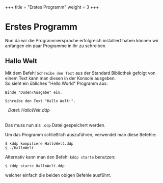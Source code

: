 +++
title = "Erstes Programm"
weight = 3
+++

# Erstes Programm
Nun da wir die Programmiersprache erfolgreich installiert haben können wir anfangen ein paar Programme in ihr zu schreiben.

## Hallo Welt
Mit dem Befehl `Schreibe den Text` aus der Standard Bibliothek gefolgt von einem Text kann man diesen in der Konsole ausgeben.<br>
So sieht ein übliches "Hello World" Programm aus:
```ddp
Binde "Duden/Ausgabe" ein.

Schreibe den Text "Hallo Welt!".
```
<h6 style="margin-top: 0; margin-left: 10px">Datei: HalloWelt.ddp </h6>


Das muss nun als `.ddp` Datei gespeichert werden.

Um das Programm schließlich auszuführen, verwendet man diese Befehle:
```terminal
$ kddp kompiliere HalloWelt.ddp
$ ./HalloWelt
```

Alternativ kann man den Befehl `kddp starte` benutzen:
```terminal
$ kddp starte HalloWelt.ddp
```
welcher einfach die beiden obigen Befehle ausführt.